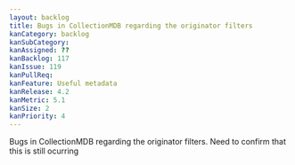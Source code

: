 ```yaml
---
layout: backlog
title: Bugs in CollectionMDB regarding the originator filters
kanCategory: backlog
kanSubCategory:
kanAssigned: ??
kanBacklog: 117
kanIssue: 119
kanPullReq:
kanFeature: Useful metadata
kanRelease: 4.2
kanMetric: 5.1
kanSize: 2
kanPriority: 4
---
```

Bugs in CollectionMDB regarding the originator filters. Need to confirm that this is still ocurring
